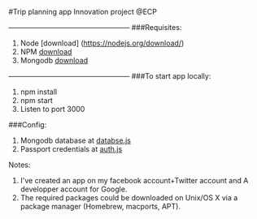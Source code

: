 #Trip planning app
Innovation project @ECP 

—————————————————
###Requisites:
1. Node     [download] (https://nodejs.org/download/)
2.  NPM     [download](https://www.npmjs.com/package/npm)
3.  Mongodb  [download](https://www.mongodb.org/downloads)


—————————————————
###To start app locally:

1. npm install
2. npm start 
3. Listen to port 3000

###Config: 
1. Mongodb database at [databse.js](config/database.js)
2.  Passport credentials at [auth.js](config/auth.js)

Notes:

1.  I've created an app on my facebook account+Twitter account and A developper account for Google. 
2.  The required packages could be downloaded on Unix/OS X via a package manager (Homebrew, macports, APT). 


